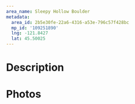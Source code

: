 ```yaml
---
area_name: Sleepy Hollow Boulder
metadata:
  area_id: 2b5e30fe-22a6-4316-a53e-796c57f428bc
  mp_id: '109251890'
  lng: -121.8427
  lat: 45.50025
---
```

# Description

# Photos

